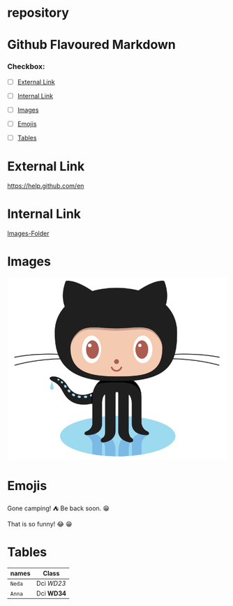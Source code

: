 # repository
# Github Flavoured Markdown

### Checkbox: 
- [ ] [External Link](#external-link)
- [ ] [Internal Link](#internal-link)
- [ ] [Images](#images)
- [ ] [Emojis](#emojis)
- [ ] [Tables](#tables)



# External Link

https://help.github.com/en


# Internal Link

[Images-Folder](https://github.com/Neda-Salahian/repository/blob/main/images/logo.png)


# Images
![image](https://github.com/Neda-Salahian/repository/blob/main/logo.png)


# Emojis
Gone camping! :tent: Be back soon. :grin:

That is so funny! :joy: :grin:

# Tables

| names | Class |
| --- | --- |
| `Neda` | Dci *WD23* |
| `Anna` | Dci **WD34** |















